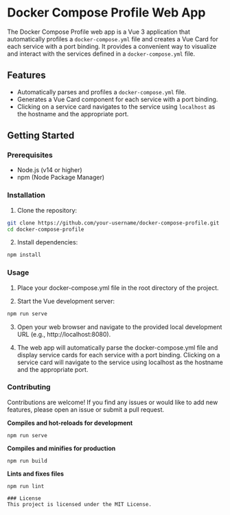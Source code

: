 # Docker Compose Profile Web App

The Docker Compose Profile web app is a Vue 3 application that automatically profiles a `docker-compose.yml` file and creates a Vue Card for each service with a port binding. It provides a convenient way to visualize and interact with the services defined in a `docker-compose.yml` file.

## Features

- Automatically parses and profiles a `docker-compose.yml` file.
- Generates a Vue Card component for each service with a port binding.
- Clicking on a service card navigates to the service using `localhost` as the hostname and the appropriate port.

## Getting Started

### Prerequisites

- Node.js (v14 or higher)
- npm (Node Package Manager)

### Installation

1. Clone the repository:

```bash
git clone https://github.com/your-username/docker-compose-profile.git
cd docker-compose-profile
```

2. Install dependencies:

```bash
npm install
```

### Usage

1. Place your docker-compose.yml file in the root directory of the project.

2. Start the Vue development server:

```bash
npm run serve
```

3. Open your web browser and navigate to the provided local development URL (e.g., http://localhost:8080).

4. The web app will automatically parse the docker-compose.yml file and display service cards for each service with a port binding. Clicking on a service card will navigate to the service using localhost as the hostname and the appropriate port.

### Contributing
Contributions are welcome! If you find any issues or would like to add new features, please open an issue or submit a pull request.

**Compiles and hot-reloads for development**
```
npm run serve
```

**Compiles and minifies for production**
```
npm run build
```

**Lints and fixes files**
```
npm run lint

### License
This project is licensed under the MIT License.
